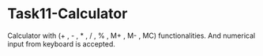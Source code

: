 # Task11-Calculator
Calculator with (+ , - , * , / , % , M+ , M- , MC) functionalities. And numerical input from keyboard is accepted.
